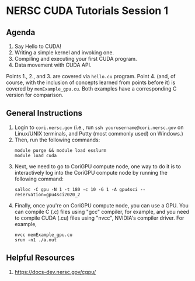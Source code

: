 # NERSC CUDA Tutorials Session 1

## Agenda
1. Say Hello to CUDA!
2. Writing a simple kernel and invoking one.
3. Compiling and executing your first CUDA program.
4. Data movement with CUDA API.

Points 1., 2., and 3. are covered via ```hello.cu``` program. Point 4. (and, of course, with the inclusion of concepts learned from points before it) is covered by ```memExample_gpu.cu```. Both examples have a corresponding C version for comparison. 

## General Instructions
1. Login to ```cori.nersc.gov``` (i.e., run ```ssh yourusername@cori.nersc.gov``` on Linux/UNIX terminals, and Putty (most commonly used) on Windows.)
2. Then, run the following commands:
   ```
   module purge && module load esslurm
   module load cuda
   ```
3. Next, we need to go to CoriGPU compute node, one way to do it is to interactively log into the CoriGPU compute node by running the following command:
   ```
   salloc -C gpu -N 1 -t 180 -c 10 -G 1 -A gpu4sci --reservation=gpu4sci2020_2
   ```
4. Finally, once you're on CoriGPU compute node, you can use a GPU. You can compile C (.c) files using "gcc" compiler, for example, and you need to compile CUDA (.cu) files using "nvcc", NVIDIA's compiler driver. For example, 
   ```
   nvcc memExample_gpu.cu
   srun -n1 ./a.out
   ```

## Helpful Resources
1. https://docs-dev.nersc.gov/cgpu/

